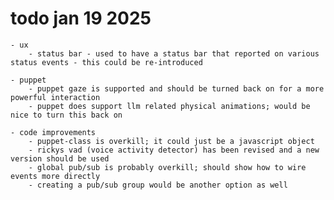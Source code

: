 # todo jan 19 2025

	- ux
		- status bar - used to have a status bar that reported on various status events - this could be re-introduced

	- puppet
		- puppet gaze is supported and should be turned back on for a more powerful interaction
		- puppet does support llm related physical animations; would be nice to turn this back on

	- code improvements 
		- puppet-class is overkill; it could just be a javascript object
		- rickys vad (voice activity detector) has been revised and a new version should be used
		- global pub/sub is probably overkill; should show how to wire events more directly
		- creating a pub/sub group would be another option as well
 

